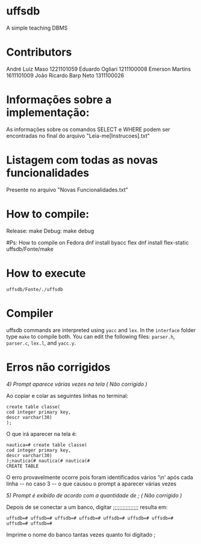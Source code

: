 # uffsdb
A simple teaching DBMS

# Contributors
  André Luiz Maso	  		1221101059
  Eduardo Ogliari			1211100008
  Emerson Martins			1611101009
  João Ricardo Barp Neto	1311100026

# Informações sobre a implementação:
  As informações sobre os comandos SELECT e WHERE 
  podem ser encontradas no final do arquivo "Leia-me[Instrucoes].txt"
  
# Listagem com todas as novas funcionalidades
  Presente no arquivo "Novas Funcionalidades.txt"

# How to compile:
  Release:	make 
  Debug:	make debug

#Ps: How to compile on Fedora
	dnf install byacc flex
	dnf install flex-static
	uffsdb/Fonte/make

# How to execute
 `uffsdb/Fonte/./uffsdb`
 
# Compiler
 uffsdb commands are interpreted using `yacc` and `lex`.
 In the `interface` folder type `make` to compile both.
 You can edit the following files: `parser.h`, `parser.c`, `lex.l`, and `yacc.y`.
 
# Erros não corrigidos 

*4) Prompt aparece várias vezes na tela ( Não corrigido )*

Ao copiar e colar as seguintes linhas no terminal:

	create table classe(
	cod integer primary key,
	descr varchar(30)
	);

O que irá aparecer na tela é:

	nautica=# create table classe(
	cod integer primary key,
	descr varchar(30)
	);nautica(# nautica(# nautica(# 
	CREATE TABLE

O erro provavelmente ocorre pois foram identificados vários '\n' após cada linha -- no caso 3 -- o que causou o prompt a aparecer várias vezes


*5) Prompt é exibido de acordo com a quantidade de ; ( Não corrigido )*

Depois de se conectar a um banco, digitar ;;;;;;;;;;;;;;;; resulta em:

	uffsdb=# uffsdb=# uffsdb=# uffsdb=# uffsdb=# uffsdb=# uffsdb=# uffsdb=# uffsdb=#

Imprime o nome do banco tantas vezes quanto foi digitado ;
